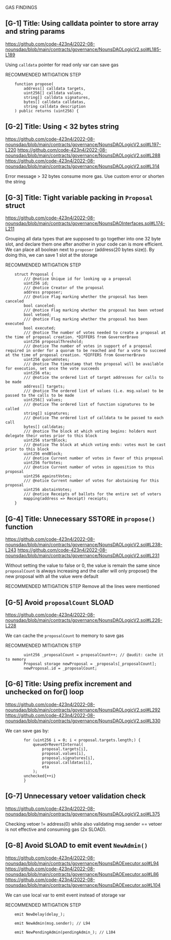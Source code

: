 GAS FINDINGS

## [G-1] Title: Using calldata pointer to store array and string params

https://github.com/code-423n4/2022-08-nounsdao/blob/main/contracts/governance/NounsDAOLogicV2.sol#L185-L189

Using `calldata` pointer for read only var can save gas


RECOMMENDED MITIGATION STEP
```
    function propose(
        address[] calldata targets,
        uint256[] calldata values,
        string[] calldata signatures,
        bytes[] calldata calldatas,
        string calldata description
    ) public returns (uint256) {
```


## [G-2] Title: Using < 32 bytes string

https://github.com/code-423n4/2022-08-nounsdao/blob/main/contracts/governance/NounsDAOLogicV2.sol#L197-L220
https://github.com/code-423n4/2022-08-nounsdao/blob/main/contracts/governance/NounsDAOLogicV2.sol#L288
https://github.com/code-423n4/2022-08-nounsdao/blob/main/contracts/governance/NounsDAOLogicV2.sol#L314

Error message > 32 bytes consume more gas. Use custom error or shorten the string


## [G-3] Title: Tight variable packing in `Proposal` struct

https://github.com/code-423n4/2022-08-nounsdao/blob/main/contracts/governance/NounsDAOInterfaces.sol#L174-L211

Grouping all data types that are supposed to go together into one 32 byte slot, and declare them one after another in your code can is more efficient. We can place all boolean next to `proposer` (address(20 bytes size)). By doing this, we can save 1 slot at the storage

RECOMMENDED MITIGATION STEP
```
    struct Proposal {
        /// @notice Unique id for looking up a proposal
        uint256 id;
        /// @notice Creator of the proposal
        address proposer;
        /// @notice Flag marking whether the proposal has been canceled
        bool canceled;
        /// @notice Flag marking whether the proposal has been vetoed
        bool vetoed;
        /// @notice Flag marking whether the proposal has been executed
        bool executed;
        /// @notice The number of votes needed to create a proposal at the time of proposal creation. *DIFFERS from GovernerBravo
        uint256 proposalThreshold;
        /// @notice The number of votes in support of a proposal required in order for a quorum to be reached and for a vote to succeed at the time of proposal creation. *DIFFERS from GovernerBravo
        uint256 quorumVotes;
        /// @notice The timestamp that the proposal will be available for execution, set once the vote succeeds
        uint256 eta;
        /// @notice the ordered list of target addresses for calls to be made
        address[] targets;
        /// @notice The ordered list of values (i.e. msg.value) to be passed to the calls to be made
        uint256[] values;
        /// @notice The ordered list of function signatures to be called
        string[] signatures;
        /// @notice The ordered list of calldata to be passed to each call
        bytes[] calldatas;
        /// @notice The block at which voting begins: holders must delegate their votes prior to this block
        uint256 startBlock;
        /// @notice The block at which voting ends: votes must be cast prior to this block
        uint256 endBlock;
        /// @notice Current number of votes in favor of this proposal
        uint256 forVotes;
        /// @notice Current number of votes in opposition to this proposal
        uint256 againstVotes;
        /// @notice Current number of votes for abstaining for this proposal
        uint256 abstainVotes;
        /// @notice Receipts of ballots for the entire set of voters
        mapping(address => Receipt) receipts;
    }
```


## [G-4] Title: Unnecessary SSTORE in `propose()` function

https://github.com/code-423n4/2022-08-nounsdao/blob/main/contracts/governance/NounsDAOLogicV2.sol#L238-L243
https://github.com/code-423n4/2022-08-nounsdao/blob/main/contracts/governance/NounsDAOLogicV2.sol#L231

Without setting the value to false or 0, the value is remain the same since `proposalCount` is always increasing and the caller will only propose() the new proposal with all the value were default

RECOMMENDED MITIGATION STEP
Remove all the lines were mentioned


## [G-5] Avoid `proposalCount` SLOAD

https://github.com/code-423n4/2022-08-nounsdao/blob/main/contracts/governance/NounsDAOLogicV2.sol#L226-L228

We can cache the `proposalCount` to memory to save gas

RECOMMENDED MITIGATION STEP
```
        uint256 _proposalCount = proposalCount++; // @audit: cache it to memory
        Proposal storage newProposal = _proposals[_proposalCount];
        newProposal.id = _proposalCount;
```


## [G-6] Title: Using prefix increment and unchecked on for() loop

https://github.com/code-423n4/2022-08-nounsdao/blob/main/contracts/governance/NounsDAOLogicV2.sol#L292
https://github.com/code-423n4/2022-08-nounsdao/blob/main/contracts/governance/NounsDAOLogicV2.sol#L330

We can save gas by:
```
        for (uint256 i = 0; i < proposal.targets.length;) {
            queueOrRevertInternal(
                proposal.targets[i],
                proposal.values[i],
                proposal.signatures[i],
                proposal.calldatas[i],
                eta
            );
	    unchecked{++i}
        }
```


## [G-7] Unnecessary vetoer validation check

https://github.com/code-423n4/2022-08-nounsdao/blob/main/contracts/governance/NounsDAOLogicV2.sol#L375

Checking vetoer != address(0) while also validating msg.sender == vetoer is not effective and consuming gas (2x SLOAD).


## [G-8] Avoid SLOAD to emit event `NewAdmin()`

https://github.com/code-423n4/2022-08-nounsdao/blob/main/contracts/governance/NounsDAOExecutor.sol#L94
https://github.com/code-423n4/2022-08-nounsdao/blob/main/contracts/governance/NounsDAOExecutor.sol#L86
https://github.com/code-423n4/2022-08-nounsdao/blob/main/contracts/governance/NounsDAOExecutor.sol#L104

We can use local var to emit event instead of storage var

RECOMMENDED MITIGATION STEP
```
	emit NewDelay(delay_);

	emit NewAdmin(msg.sender); // L94
	
	emit NewPendingAdmin(pendingAdmin_); // L104

        
```